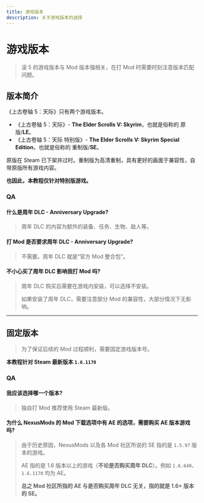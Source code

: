 ```yaml
---
title: 游戏版本
description: 关于游戏版本的选择
---
```


# 游戏版本

> 滚 5 的游戏版本与 Mod 版本强相关，在打 Mod 时需要时刻注意版本匹配问题。

## 版本简介

《上古卷轴 5：天际》只有两个游戏版本。

- 《上古卷轴 5：天际》- **The Elder Scrolls V: Skyrim**，也就是俗称的 原版/**LE**。
- 《上古卷轴 5：天际 特别版》- **The Elder Scrolls V: Skyrim Special Edition**，也就是俗称的 重制版/**SE**。

原版在 Steam 已下架并过时。重制版为高清重制，具有更好的画面于兼容性，自带原版所有游戏内容。

**也因此，本教程仅针对特别版游戏。**

### QA

#### 什么是**周年 DLC - Anniversary Upgrade**?

> 周年 DLC 的内容为额外的装备、任务、生物、敌人等。

#### 打 Mod 是否要求**周年 DLC - Anniversary Upgrade**?

> 不需要。周年 DLC 就是“官方 Mod 整合包”。

#### 不小心买了周年 DLC 影响我打 Mod 吗?

> 周年 DLC 购买后需要在游戏内安装，可以选择不安装。
>
> 如果安装了周年 DLC，需要注意部分 Mod 的兼容性，大部分情况下无影响。

---

## 固定版本

> 为了保证后续的 Mod 过程顺利，需要固定游戏版本号。

**本教程针对 Steam 最新版本 `1.6.1170`**

### QA

#### 我应该选择哪一个版本?

> 独自打 Mod 推荐使用 Steam 最新版。

#### 为什么 NexusMods 的 Mod 下载选项中有 AE 的选项，需要购买 AE 版本游戏吗?

> 由于历史原因，NexusMods 以及各 Mod 社区所说的 SE 指的是 `1.5.97` 版本的游戏。
>
> AE 指的是 1.6 版本以上的游戏（**不论是否购买周年 DLC**）。例如 `1.6.640`、`1.6.1170` 均为 AE。
>
> **总之 Mod 社区所指的 AE 与是否购买周年 DLC 无关，指的就是 1.6+ 版本的 SE。**
